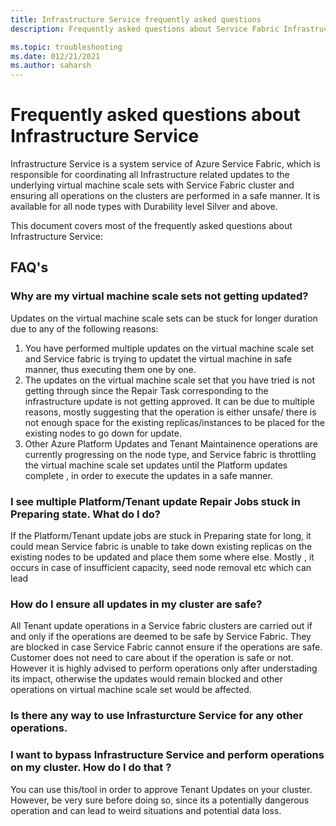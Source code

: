 ```yaml
---
title: Infrastructure Service frequently asked questions 
description: Frequently asked questions about Service Fabric Infrastructure Service

ms.topic: troubleshooting
ms.date: 012/21/2021
ms.author: saharsh
---
```


# Frequently asked questions about Infrastructure Service 

Infrastructure Service is a system service of Azure Service Fabric, which is responsible for coordinating all Infrastructure related updates to the underlying virtual machine scale sets with Service Fabric cluster and ensuring all operations on the clusters are performed in a safe manner. It is available for all node types with Durability level Silver and above. 

This document covers most of the frequently asked questions about Infrastructure Service: 

## FAQ's 

### Why are my virtual machine scale sets not getting updated? 
Updates on the virtual machine scale sets can be stuck for longer duration due to any of the following reasons:
  1. You have performed multiple updates on the virtual machine scale set and Service fabric is trying to updatet the virtual machine in safe manner, thus executing them one by one. 
  2. The updates on the virtual machine scale set that you have tried is not getting through since the Repair Task corresponding to the infrastructure update is not getting approved. It can be due to multiple reasons, mostly suggesting that the operation is either unsafe/ there is not enough space for the existing replicas/instances to be placed for the existing nodes to go down for update. 
  3. Other Azure Platform Updates and Tenant Maintainence operations are currently progressing on the node type, and Service fabric is throttling the virtual machine scale set updates until the Platform updates complete , in order to execute the updates in a safe manner.



### I see multiple Platform/Tenant update Repair Jobs stuck in Preparing state. What do I do? 

If the Platform/Tenant update jobs are stuck in Preparing state for long, it could mean Service fabric is unable to take down existing replicas on the existing nodes to be updated and place them some where else.  Mostly , it occurs in case of insufficient capacity, seed node removal etc which can lead 

### How do I ensure all updates in my cluster are safe? 
All Tenant update operations in a Service fabric clusters are carried out if and only if the operations are deemed to be safe by Service Fabric. They are blocked in case Service Fabric cannot ensure if the operations are safe. Customer does not need to care about if the operation is safe or not. However it is highly advised to perform operations only after understading its impact, otherwise the updates would remain blocked and other operations on virtual machine scale set would be affected.

### Is there any way to use Infrasturcture Service for any other operations. 

### I want to bypass Infrastructure Service and perform operations on my cluster. How do I do that ?
You can use this/tool in order to approve Tenant Updates on your cluster. However, be very sure before doing so, since its a potentially dangerous operation and can lead to weird situations and potential data loss. 


